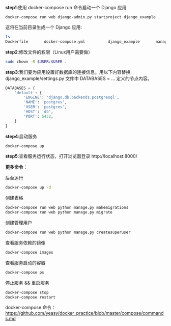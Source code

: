 **step1**:使用 docker-compose run 命令启动一个 Django 应用
```shell
docker-compose run web django-admin.py startproject django_example .
```
这将在当前目录生成一个 Django 应用:
```bash
ls
Dockerfile       docker-compose.yml          django_example       manage.py       requirements.txt
```

**step2**:修改文件的权限（Linux用户需要做）
```bash
sudo chown -R $USER:$USER .
```

**step3**:我们要为应用设置好数据库的连接信息。用以下内容替换 django_example/settings.py 文件中 DATABASES = ... 定义的节点内容。
```python
DATABASES = {
    'default': {
        'ENGINE': 'django.db.backends.postgresql',
        'NAME': 'postgres',
        'USER': 'postgres',
        'HOST': 'db',
        'PORT': 5432,
    }
}
```

**step4**:启动服务
```bash
docker-compose up
```

**step5**:查看服务运行状态，打开浏览器登录 http://localhost:8000/

**更多命令**：

后台运行
```bash
docker-compose up -d
```
创建表格
```bash
docker-compose run web python manage.py makemigrations
docker-compose run web python manage.py migrate
```
创建管理用户
```bash
docker-compose run web python manage.py createsuperuser
```
查看服务依赖的镜像
```bash
docker-compose images
```
查看服务启动的容器
```bash
docker-compose ps
```
停止服务 && 重启服务
```bash
docker-compose stop
docker-compose restart
```

docker-compose 命令：https://github.com/yeasy/docker_practice/blob/master/compose/commands.md

